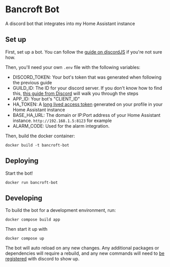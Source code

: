 # Bancroft Bot

A discord bot that integrates into my Home Assistant instance

## Set up

First, set up a bot. You can follow the [guide on discordJS](https://discordjs.guide/preparations/setting-up-a-bot-application.html) if you're not sure how.

Then, you'll need your own `.env` file with the following variables:

- DISCORD_TOKEN: Your bot's token that was generated when following the previous guide
- GUILD_ID: The ID for your discord server. If you don't know how to find this, [this guide from Discord](https://support.discord.com/hc/en-us/articles/206346498-Where-can-I-find-my-User-Server-Message-ID-) will walk you through the steps
- APP_ID: Your bot's "CLIENT_ID"
- HA_TOKEN: A [long lived access token](https://developers.home-assistant.io/docs/auth_api/#long-lived-access-token) generated on your profile in your Home Assistant instance
- BASE_HA_URL: The domain or IP:Port address of your Home Assistant instance. `http://192.168.1.5:8123` for example
- ALARM_CODE: Used for the alarm integration.

Then, build the docker container:

```
docker build -t bancroft-bot
```

## Deploying

Start the bot!

```
docker run bancroft-bot
```

## Developing

To build the bot for a development environment, run:

```
docker compose build app
```

Then start it up with

```
docker compose up
```

The bot will auto reload on any new changes. Any additional packages or dependencies will require a rebuild, and any new commands will need to [be registered](https://discordjs.guide/creating-your-bot/command-deployment.html) with discord to show up.
